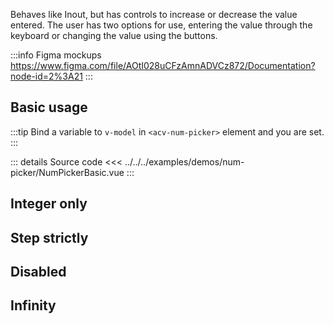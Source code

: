 Behaves like Inout, but has controls to increase or decrease the value entered.
The user has two options for use, entering the value through the keyboard or changing the value using the buttons.

:::info Figma mockups
https://www.figma.com/file/AOtI028uCFzAmnADVCz872/Documentation?node-id=2%3A21
:::

## Basic usage

:::tip
Bind a variable to `v-model` in `<acv-num-picker>` element and you are set.
:::

<NumPickerBasic />

::: details Source code
<<< ../../../examples/demos/num-picker/NumPickerBasic.vue
:::

## Integer only

## Step strictly

## Disabled

## Infinity
